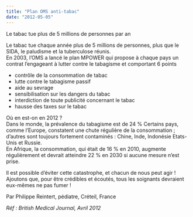 ```yaml
---
title: "Plan OMS anti-tabac"
date: "2012-05-05"
---
```


Le tabac tue plus de 5 millions de personnes par an

Le tabac tue chaque année plus de 5 millions de personnes, plus que le SIDA, le paludisme et la tuberculose réunis.  
En 2003, l’OMS a lancé le plan MPOWER qui propose à chaque pays un contrat l’engageant à lutter contre le tabagisme et comportant 6 points

- contrôle de la consommation de tabac
- lutte contre le tabagisme passif
- aide au sevrage
- sensibilisation sur les dangers du tabac
- interdiction de toute publicité concernant le tabac
- hausse des taxes sur le tabac

Où en est-on en 2012 ?  
Dans le monde, la prévalence du tabagisme est de 24 % Certains pays, comme l’Europe, constatent une chute régulière de la consommation ; d’autres sont toujours fortement contaminés : Chine, Inde, Indonésie Etats-Unis et Russie.  
En Afrique, la consommation, qui était de 16 % en 2010, augmente régulièrement et devrait atteindre 22 % en 2030 si aucune mesure n’est prise.

Il est possible d’éviter cette catastrophe, et chacun de nous peut agir !  
Ajoutons que, pour être crédibles et écoutés, tous les soignants devraient eux-mêmes ne pas fumer !

Par Philippe Reintert, pédiatre, Créteil, France

*Réf : British Medical Journal, Avril 2012*
